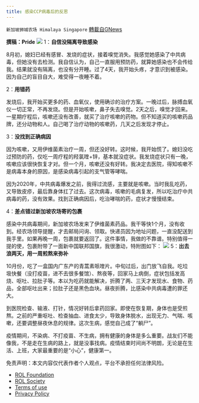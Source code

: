 ```yaml
---
title: 感染CCP病毒后的反思
---
```

`新加坡狮城农场 Himalaya Singapore` [轉載自GNews](https://gnews.org/zh-hans/1620410/)

**撰稿：Pride**
![](https://assets.gnews.org/wp-content/uploads/2021/10/Screenshot-2021-10-27-143443.jpg)
1：**自信没隔离导致感染**

8月初，媳妇已经有感冒、发烧的症状，接着嗅觉消失。我感觉她感染了中共病毒，但她没有去检测。我自信认为，自己一直服用预防药，就算她感染也不会传给我。结果就没有隔离，也没有分开睡。过了4天，我开始头疼，才意识到被感染。因为自己的盲目自大，难受得一夜睡不着。

2：**用错药**

发烧后，我开始买更多的药、血氧仪，使用确诊的治疗方案。一晚过后，脉搏血氧仪一切正常，不再发烧。但是开始咳嗽，鼻子失去嗅觉。2天之后，嗅觉才回来。一星期疗程后，咳嗽还没有改善，就买了治疗咳嗽的药物。但不知道买的咳嗽药品牌，还分动物和人。自己喝了治疗动物的咳嗽药，几天之后发现才停止。

3：**没找到正确病因**

因为咳嗽，又用伊维菌素治疗一周，但还没好转。这时候，我开始慌了。媳妇没吃过预防的药，仅吃一周疗程的羟氯喹+锌，基本就没症状。我发烧症状只有一晚，咳嗽应该很快恢复才对。但一个月，咳嗽还没有好转。我决定去医院，得知咳嗽不是病毒本身的原因，是感染病毒引起的支气管等哮喘。

因为2020年，中共病毒爆发之前，我得过流感，主要就是咳嗽。当时我乱吃药，又导致皮疹，最后靠身体扛了过去。这次病毒，咳嗽的毛病复发，所以吃治疗中共病毒的药，没有效果。找到正确病因后，吃治哮喘的药，症状才慢慢结束。

4：**差点错过新加坡农场寄的包裹**

感染中共病毒期间，新加坡农场发来了伊维菌素药品。我干等快1个月，没有收到。经农场领导提醒，才去邮局问询、领取。快递员因为地址问题，一直没配送到我手里。如果再晚一周，包裹就要返回了。这件事情，我做的不靠谱。特别值得一提的使，包裹附带了一面新中国联邦国旗，我很激动，特附图如下：
![](https://assets.gnews.org/wp-content/uploads/2021/10/Screenshot-2021-10-27-143930.jpg)
5：**出去浪两天，用一周煎熬来弥补**

10月份，吃了一盒国内广东产的青蒿素哌喹片。中旬过后，出门放飞自我。吃垃圾快餐（没打疫苗，进不去很多餐馆）、熬夜等，回家马上病倒，症状包括发高烧、呕吐、拉肚子等。本以为吃药就能解决，折腾了两、三天才发现水、食物、药品，全部呕吐出来；拉肚子还是黑色血块。昼夜折腾，比感染中共病毒遭的罪还大。

到医院检查、输液、打针，情况好转后拿药回家。即使在恢复期，身体也是受煎熬。之前的严重呕吐、检查抽血、进食太少，导致身体脱水，出现无力、气喘、咳嗽，还要调整昼夜休息的规律。这次生病，感觉自己成了“躺尸”。

疫情期间，不染病、不打疫苗、不生病，拥有健康的身体是多么重要。战友们不能像我，不是走在生病的路上，就是没事找病。疫情结束时间尚不明朗，无论是在生活、上班，大家最重要的是“小心”，健康第一。

 

免责声明：本文内容仅代表作者个人观点，平台不承担任何法律风险。

- [ROL Foundation](https://rolfoundation.org/)
- [ROL Society](https://rolsociety.org/)
- [Terms of use](https://gnews.org/terms-of-use-3/)
- [Privacy Policy](https://gnews.org/privacy-policy/)
